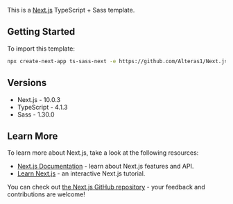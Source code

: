 This is a [Next.js](https://nextjs.org/) TypeScript + Sass template.

## Getting Started

To import this template:

```bash
npx create-next-app ts-sass-next -e https://github.com/Alteras1/Next.js-TypeScript-Sass
```

## Versions

- Next.js - 10.0.3
- TypeScript - 4.1.3
- Sass - 1.30.0

## Learn More

To learn more about Next.js, take a look at the following resources:

- [Next.js Documentation](https://nextjs.org/docs) - learn about Next.js features and API.
- [Learn Next.js](https://nextjs.org/learn) - an interactive Next.js tutorial.

You can check out [the Next.js GitHub repository](https://github.com/vercel/next.js/) - your feedback and contributions are welcome!
